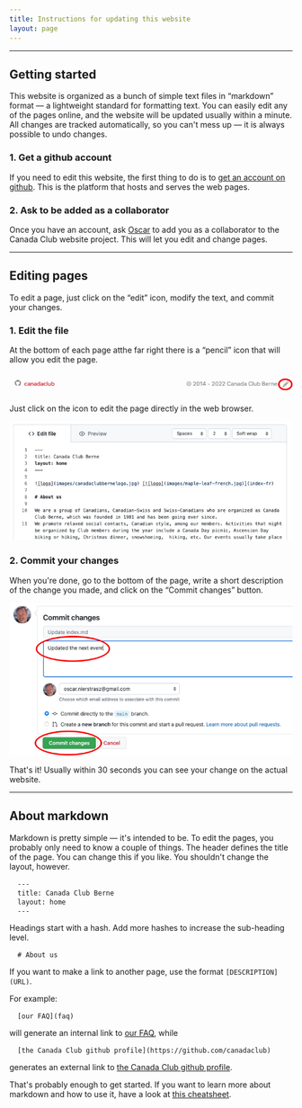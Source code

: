 ```yaml
---
title: Instructions for updating this website
layout: page
---
```


---
## Getting started

This website is organized as a bunch of simple text files in “markdown” format — a lightweight standard for formatting text.
You can easily edit any of the pages online, and the website will be updated usually within a minute.
All changes are tracked automatically, so you can't mess up — it is always possible to undo changes.


### 1. Get a github account

If you need to edit this website, the first thing to do is to [get an account on github](https://github.com/signup).
This is the platform that hosts and serves the web pages.

### 2. Ask to be added as a collaborator

Once you have an account, ask [Oscar](https://github.com/onierstrasz) to add you as a collaborator to the Canada Club website project.
This will let you edit and change pages.

---
## Editing pages

To edit a page, just click on the “edit” icon, modify the text, and commit your changes.

### 1. Edit the file

At the bottom of each page atthe far right there is a “pencil” icon that will allow you edit the page.

![edit link](images/instructions-edit-link.jpg)

Just click on the icon to edit the page directly in the web browser.

![edit page](images/instructions-edit-page.jpg)

### 2. Commit your changes

When you're done, go to the bottom of the page, write a short description of the change you made, and click on the “Commit changes” button.

![commit changes](images/instructions-commit-changes.jpg)

That's it!
Usually within 30 seconds you can see your change on the actual website.

---
## About markdown

Markdown is pretty simple — it's intended to be.
To edit the pages, you probably only need to know a couple of things.
The header defines the title of the page.
You can change this if you like.
You shouldn't change the layout, however.

```
  ---
  title: Canada Club Berne
  layout: home
  ---
```

Headings start with a hash.
Add more hashes to increase the sub-heading level.

```
  # About us
```

If you want to make a link to another page, use the format `[DESCRIPTION](URL)`.

For example:

```
  [our FAQ](faq)
```

will generate an internal link to [our FAQ](faq), while


```
  [the Canada Club github profile](https://github.com/canadaclub)
```

generates an external link to [the Canada Club github profile](https://github.com/canadaclub).

That's probably enough to get started.
If you want to learn more about markdown and how to use it, have a look at [this cheatsheet](https://itopaloglu83.github.io/Jekyll-Markdown-Cheat-Sheet/).
